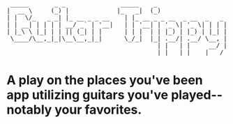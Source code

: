 <pre>
 _____       _ _               _____    _                   
|  __ \     (_) |             |_   _|  (_)                  
| |  \/_   _ _| |_ __ _ _ __    | |_ __ _ _ __  _ __  _   _ 
| | __| | | | | __/ _` | '__|   | | '__| | '_ \| '_ \| | | |
| |_\ \ |_| | | || (_| | |      | | |  | | |_) | |_) | |_| |
 \____/\__,_|_|\__\__,_|_|      \_/_|  |_| .__/| .__/ \__, |
                                         | |   | |     __/ |
                                         |_|   |_|    |___/ 
</pre>

# A play on the places you've been app utilizing guitars you've played--notably your favorites.

